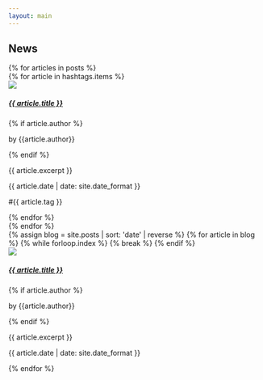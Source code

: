```yaml
---
layout: main
---
```


<script>
  //# sourceURL=index.js

$(document).ready(function() {
	$(".grid-blog").hide();
	$("#main-grid").show();

});

function filter(tag) {
	$("#main-grid").hide();
	$(".grid-blog").hide();
	$("#" +tag).show();

}

function initial() {
	$(".grid-blog").hide();
	$("#main-grid").show();
}

$(function() {
  setNavigation("news")
})

</script>

<h2 class="section-header">News</h2>
{% for articles in posts %}
<div class="grid-blog" id="{{ hashtags.name }}">
	{% for article in hashtags.items %}
		<div class="card">
			<div class="bg-image">
				<img class="bg-image-inner" src="{{site.baseurl}}/{{ article.img }}">
			</div>
			<div class="card-body">
				<a href="{{ site.baseurl }}{{ article.url }}" class="read-more"><h5 class="post-title">{{ article.title }}</h5></a>
	  {% if article.author %}<p class="card-author">by {{article.author}}</p>{% endif %}
	  <p class="card-text">{{ article.excerpt }}</p>
	  <p class="card-article-time">{{ article.date | date: site.date_format }}</p>
	  <p class="card-hashtag">#{{ article.tag }}</p>
			</div>
		</div>
	{% endfor %}
</div>
{% endfor %}
<div class="grid-blog" id="main-grid">
	{% assign blog = site.posts | sort: 'date' | reverse %}
	{% for article in blog %}
		{% while forloop.index %}
			{% break %}
		{% endif %}
		<div class="card">
			<div class="bg-image">
				<img class="bg-image-inner" src="{{site.baseurl}}/{{ article.img }}">
			</div>
			<div class="card-body">
				<a href="{{ site.baseurl }}{{ article.url }}" class="read-more"><h5 class="post-title">{{ article.title }}</h5></a>
	  {% if article.author %}<p class="card-author">by {{article.author}}</p>{% endif %}
	  <p class="card-text">{{ article.excerpt }}</p>
	  <p class="card-article-time">{{ article.date | date: site.date_format }}</p>
			</div>
		</div>
	{% endfor %}
</div>

